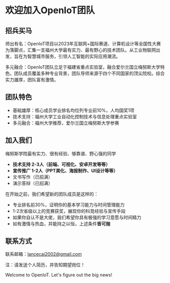 # 欢迎加入OpenIoT团队

## **招兵买马**

师出有名：OpenIoT项目以2023年互联网+国际赛道、计算机设计等全国性大赛为落脚点，汇集一支福州大学最有实力、最有野心的技术团队。从工业物联网出发，旨在为智慧城市服务，引领人工智能的实际应用潮流。

多元融合：OpenIoT团队立足于福建省重点实验室，融合爱尔兰国立梅努斯大学特色，团队成员覆盖多种专业背景，团队导师来源于四个不同国家的顶尖院校。综合实力雄厚，团队富有激情。

## **团队特色**

- 基础雄厚：核心成员学业排名均位列专业前10%，人均国奖1项
- 技术支持：福州大学工业自动化控制技术与信息处理重点实验室
- 多元融合：福州大学推荐，爱尔兰国立梅努斯大学参赛

## **加入我们**

梅努斯学院最有实力、很有经验、够靠谱、野心强的同学

- **技术支持 2-3人（前端、可视化、安卓开发等等）**
- **宣传推广 1-2人（PPT美化、海报制作、UI设计等等）**
- 文书写作（已招满）
- 演示答辩（已招满）

在开始之前，我们希望新的团队成员是这样的：

- 专业排名前30%，证明你的基本学习能力与时间管理能力
- 1-2次省级以上的竞赛获奖，展现你的科竞经验与宣传手段
- 如果你自认不是大佬，我们希望你具有极强的学习意愿与时间精力
- 如有激情与热血，并能持之以恒，上述条件**皆可抛**

## **联系方式**

联系邮箱：lancecai2002@gmail.com

注：请发送个人简历，并告知期望岗位！

Welcome to OpenIoT. Let's figure out the big news!

<br>
